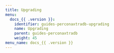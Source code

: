 ```yaml
---
title: Upgrading
menu:
  docs_{{ .version }}:
    identifier: guides-perconaxtradb-upgrading
    name: Upgrading
    parent: guides-perconaxtradb
    weight: 45
menu_name: docs_{{ .version }}
---
```

